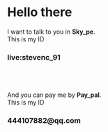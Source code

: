 # Hello there
I want to talk to you in <b>Sky_pe</b>.<br/>
This is my ID <br/>
<h3>live:stevenc_91</h3><br/>
<br/><br/>
And you can pay me by <b>Pay_pal</b>.<br/>
This is my ID <br/>
<h3>444107882@qq.com</h3><br/>
<br/><br/>
